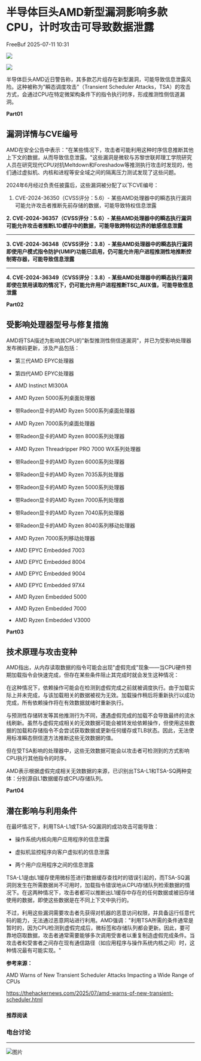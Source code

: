 #  半导体巨头AMD新型漏洞影响多款CPU，计时攻击可导致数据泄露  
 FreeBuf   2025-07-11 10:31  
  
![](https://mmbiz.qpic.cn/mmbiz_gif/qq5rfBadR38jUokdlWSNlAjmEsO1rzv3srXShFRuTKBGDwkj4gvYy34iajd6zQiaKl77Wsy9mjC0xBCRg0YgDIWg/640?wx_fmt=gif "")  
  
  
![](https://mmbiz.qpic.cn/mmbiz_png/qq5rfBadR3ibB6c57w7TYCsC97JxXoqaKCutfDQc0RMEbwJ4cqLzPlS7ShAR0ic6mzw385QIOje8pO86ia1JdQJNQ/640?wx_fmt=png&from=appmsg "")  
  
  
半导体巨头AMD近日警告称，其多款芯片组存在新型漏洞，可能导致信息泄露风险。这种被称为"瞬态调度攻击"（Transient Scheduler Attacks，TSA）的攻击方式，会通过CPU在特定微架构条件下的指令执行时序，形成推测性侧信道漏洞。  
  
  
**Part01**  
## 漏洞详情与CVE编号  
  
  
AMD在安全公告中表示："在某些情况下，攻击者可能利用这种时序信息推断其他上下文的数据，从而导致信息泄露。"这些漏洞是微软与苏黎世联邦理工学院研究人员在研究现代CPU对抗Meltdown和Foreshadow等推测执行攻击时发现的，他们通过虚拟机、内核和进程等安全域之间的隔离压力测试发现了这些问题。  
  
  
2024年6月经过负责任披露后，这些漏洞被分配了以下CVE编号：  
  
  
1. CVE-2024-36350（CVSS评分：5.6）- 某些AMD处理器中的瞬态执行漏洞可能允许攻击者推断先前存储的数据，可能导致特权信息泄露  
  
  
**2. CVE-2024-36357（CVSS评分：5.6）- 某些AMD处理器中的瞬态执行漏洞可能允许攻击者推断L1D缓存中的数据，可能导致跨特权边界的敏感信息泄露**  
  
****  
**3. CVE-2024-36348（CVSS评分：3.8）- 某些AMD处理器中的瞬态执行漏洞即使用户模式指令防护(UMIP)功能已启用，仍可能允许用户进程推测性地推断控制寄存器，可能导致信息泄露**  
  
****  
**4. CVE-2024-36349（CVSS评分：3.8）- 某些AMD处理器中的瞬态执行漏洞即使在禁用读取的情况下，仍可能允许用户进程推断TSC_AUX值，可能导致信息泄露**  
  
  
**Part02**  
## 受影响处理器型号与修复措施  
  
  
AMD将TSA描述为影响其CPU的"新型推测性侧信道漏洞"，并已为受影响处理器发布微码更新，涉及产品包括：  
  
- 第三代AMD EPYC处理器  
  
- 第四代AMD EPYC处理器  
  
- AMD Instinct MI300A  
  
- AMD Ryzen 5000系列桌面处理器  
  
- 带Radeon显卡的AMD Ryzen 5000系列桌面处理器  
  
- AMD Ryzen 7000系列桌面处理器  
  
- 带Radeon显卡的AMD Ryzen 8000系列处理器  
  
- AMD Ryzen Threadripper PRO 7000 WX系列处理器  
  
- 带Radeon显卡的AMD Ryzen 6000系列处理器  
  
- 带Radeon显卡的AMD Ryzen 7035系列处理器  
  
- 带Radeon显卡的AMD Ryzen 5000系列处理器  
  
- 带Radeon显卡的AMD Ryzen 7000系列处理器  
  
- 带Radeon显卡的AMD Ryzen 7040系列处理器  
  
- 带Radeon显卡的AMD Ryzen 8040系列移动处理器  
  
- AMD Ryzen 7000系列移动处理器  
  
- AMD EPYC Embedded 7003  
  
- AMD EPYC Embedded 8004  
  
- AMD EPYC Embedded 9004  
  
- AMD EPYC Embedded 97X4  
  
- AMD Ryzen Embedded 5000  
  
- AMD Ryzen Embedded 7000  
  
- AMD Ryzen Embedded V3000  
  
**Part03**  
## 技术原理与攻击变种  
  
  
AMD指出，从内存读取数据的指令可能会出现"虚假完成"现象——当CPU硬件预期加载指令会快速完成，但存在某些条件阻止其完成时就会发生这种情况：  
  
  
在这种情况下，依赖操作可能会在检测到虚假完成之前就被调度执行。由于加载实际上并未完成，与该加载相关的数据被视为无效。加载操作稍后将重新执行以成功完成，所有依赖操作将在有效数据就绪时重新执行。  
  
  
与预测性存储转发等其他推测行为不同，遭遇虚假完成的加载不会导致最终的流水线刷新。虽然与虚假完成相关的无效数据可能会被转发给依赖操作，但使用这些数据的加载和存储指令不会尝试获取数据或更新任何缓存或TLB状态。因此，无法使用标准瞬态侧信道方法推断这些无效数据的值。  
  
  
但在受TSA影响的处理器中，这些无效数据可能会以攻击者可检测到的方式影响CPU执行其他指令的时序。  
  
  
AMD表示根据虚假完成相关无效数据的来源，已识别出TSA-L1和TSA-SQ两种变体：分别源自L1数据缓存或CPU存储队列。  
  
  
**Part04**  
## 潜在影响与利用条件  
  
  
在最坏情况下，利用TSA-L1或TSA-SQ漏洞的成功攻击可能导致：  
  
- 操作系统内核向用户应用程序的信息泄露  
  
- 虚拟机监控程序向客户虚拟机的信息泄露  
  
- 两个用户应用程序之间的信息泄露  
  
TSA-L1是由L1缓存使用微标签进行数据缓存查找时的错误引起的，而TSA-SQ漏洞则发生在所需数据尚不可用时，加载指令错误地从CPU存储队列检索数据的情况下。在这两种情况下，攻击者都可以推断出L1缓存中存在的任何数据或被旧存储使用的数据，即使这些数据是在不同上下文中执行的。  
  
  
不过，利用这些漏洞需要攻击者先获得对机器的恶意访问权限，并具备运行任意代码的能力，无法通过恶意网站进行利用。AMD强调："利用TSA所需的条件通常是暂时的，因为CPU检测到虚假完成后，微标签和存储队列都会更新。因此，要可靠地窃取数据，攻击者通常需要能够多次调用受害者以重复制造虚假完成条件。当攻击者和受害者之间存在现有通信路径（如应用程序与操作系统内核之间）时，这种情况最有可能实现。"  
  
  
**参考来源：**  
  
AMD Warns of New Transient Scheduler Attacks Impacting a Wide Range of CPUs  
  
https://thehackernews.com/2025/07/amd-warns-of-new-transient-scheduler.html  
  
  
###   
###   
###   
  
**推荐阅读**  
  
[](https://mp.weixin.qq.com/s?__biz=MjM5NjA0NjgyMA==&mid=2651324737&idx=1&sn=8f0843cf1d51ac50bd1eae4a5f0e4c87&scene=21#wechat_redirect)  
  
### 电台讨论  
  
****  
  
  
  
![图片](https://mmbiz.qpic.cn/mmbiz_gif/qq5rfBadR3icF8RMnJbsqatMibR6OicVrUDaz0fyxNtBDpPlLfibJZILzHQcwaKkb4ia57xAShIJfQ54HjOG1oPXBew/640?wx_fmt=gif&wxfrom=5&wx_lazy=1&tp=webp "")  
  
   
  
